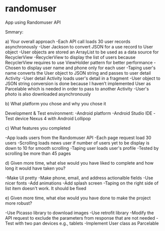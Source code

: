 # randomuser
App using Randomuser API

Smmary:

a) Your overall approach
-Each API call loads 30 user records asynchronously
-User Jackson to convert JSON for a use record to User object
-User objects are stored an ArrayList to be used as a data source for RecyclerView
-RecyclerView to display the list of users because RecyclerView requires to use ViewHolder pattern for better performance
-Chosen to display user name and phone only for each user
-Taping user's name converts the User object to JSON string and passes to user detail Activity 
-User detail Activity loads user's detail in a fragment
-User object to JSON string conversion is done because I haven’t implemented User as Parcelable which is needed in order to pass to another Activity
-User's photo is also downloaded asynchronously

b) What platform you chose and why you chose it

Development & Test environment:
-Android platform
-Android Studio IDE
-Test device Nexus 4 with Android Lollipop

c) What features you completed

-App loads users from the Randomuser API
-Each page request load 30 users
-Scrolling loads news user if number of users yet to be display is down to 10 for smooth scrolling
-Taping user loads user's profile
-Tested by scrolling be more than 45 pages

d) Given more time, what else would you have liked to complete and how long it would have taken you?

-Make UI pretty
-Make phone, email, and address actionalble fields
-Use nicer fonts
-Add animations
-Add splash screen
-Taping on the right side of list item doesn't work. It should be fixed

e) Given more time, what else would you have done to make the project more robust?

-Use  Picasso library to download images
-Use retrofit library
-Modify the API request to exclude the parameters from response that are not needed
-Test with two pan devices e.g., tablets
-Implement User class as Parcelable
